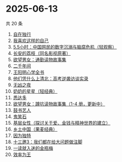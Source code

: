 # 2025-06-13

共 20 条

<!-- BEGIN WEREAD -->
<!-- 最后更新时间 2025-06-13 00:21:25 +0800 -->
1. [自在独行](https://weread.qq.com/web/bookDetail/77f320d0813ab7d74g017e0e)
1. [我喜欢这样的自己](https://weread.qq.com/web/bookDetail/13e32040813ab9f22g01547d)
1. [5.5小时：中国网民的数字沉溺与脑腐危机（轻观察）](https://weread.qq.com/web/bookDetail/97a32ca0813ab9fa9g011104)
1. [长安的荔枝（同名影视原著）](https://weread.qq.com/web/bookDetail/cc932860813ab67c2g014597)
1. [欲望男女：通勤读物故事集](https://weread.qq.com/web/bookDetail/2d832460813ab9fe2g01637a)
1. [二千年间](https://weread.qq.com/web/bookDetail/9ee32080813aba048g015683)
1. [王阳明心学全书](https://weread.qq.com/web/bookDetail/6f9327205977586f9b409d6)
1. [他们凭什么上清北：高考逆袭访谈实录](https://weread.qq.com/web/bookDetail/19632920813aba03dg018bc6)
1. [无凶之夜](https://weread.qq.com/web/bookDetail/1fb32f40813aba021g01336f)
1. [奶奶的星星（轻经典）](https://weread.qq.com/web/bookDetail/37b32230813ab9c1bg0186bf)
1. [悉达多](https://weread.qq.com/web/bookDetail/dac326e0813ab9fcbg014003)
1. [欲望男女：蹲坑读物故事集（1-4 册，更新中）](https://weread.qq.com/web/bookDetail/849323e0813ab9f7fg011847)
1. [鼓书艺人](https://weread.qq.com/web/bookDetail/22c32350813ab89d7g0178fa)
1. [鬼笑石](https://weread.qq.com/web/bookDetail/66f32bb0813ab9ff7g019196)
1. [基层女性（探讨关于爱、金钱与精神世界的建立）](https://weread.qq.com/web/bookDetail/d3c3209072646383d3ce031)
1. [乡土中国（果麦经典）](https://weread.qq.com/web/bookDetail/30d320b0813ab7120g018c2e)
1. [因为独特](https://weread.qq.com/web/bookDetail/55e32900813ab9640g017ec0)
1. [十三邀3：我们都在给大问题做注脚](https://weread.qq.com/web/bookDetail/92832720813ab7b6eg0181e2)
1. [一读就入迷的金瓶梅](https://weread.qq.com/web/bookDetail/e6332270813ab9f7fg015328)
1. [效率为王](https://weread.qq.com/web/bookDetail/ad8329b0813ab9cd8g0141ee)
<!-- END WEREAD -->